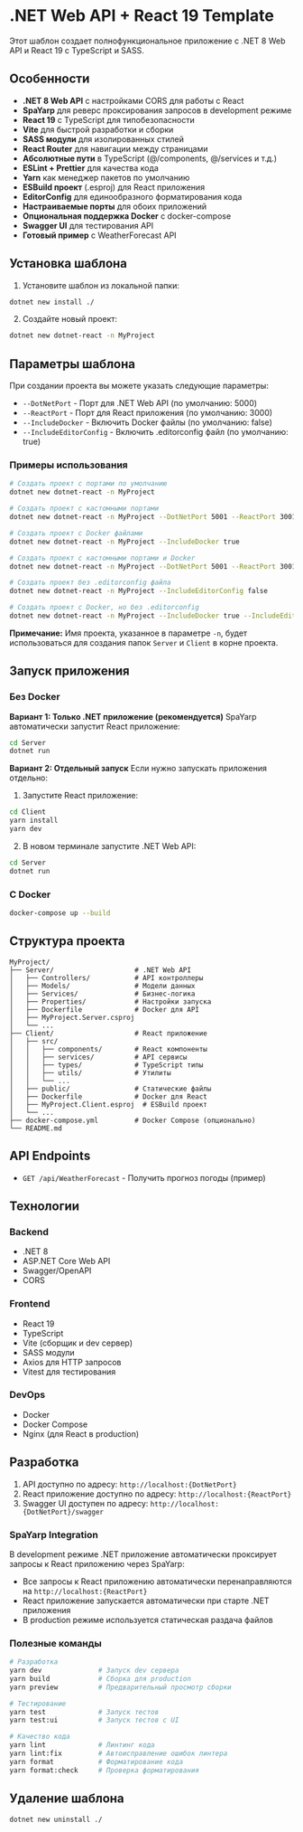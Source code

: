 # .NET Web API + React 19 Template

Этот шаблон создает полнофункциональное приложение с .NET 8 Web API и React 19 с TypeScript и SASS.

## Особенности

- **.NET 8 Web API** с настройками CORS для работы с React
- **SpaYarp** для реверс проксирования запросов в development режиме
- **React 19** с TypeScript для типобезопасности
- **Vite** для быстрой разработки и сборки
- **SASS модули** для изолированных стилей
- **React Router** для навигации между страницами
- **Абсолютные пути** в TypeScript (@/components, @/services и т.д.)
- **ESLint + Prettier** для качества кода
- **Yarn** как менеджер пакетов по умолчанию
- **ESBuild проект** (.esproj) для React приложения
- **EditorConfig** для единообразного форматирования кода
- **Настраиваемые порты** для обоих приложений
- **Опциональная поддержка Docker** с docker-compose
- **Swagger UI** для тестирования API
- **Готовый пример** с WeatherForecast API

## Установка шаблона

1. Установите шаблон из локальной папки:

```bash
dotnet new install ./
```

2. Создайте новый проект:

```bash
dotnet new dotnet-react -n MyProject
```

## Параметры шаблона

При создании проекта вы можете указать следующие параметры:

- `--DotNetPort` - Порт для .NET Web API (по умолчанию: 5000)
- `--ReactPort` - Порт для React приложения (по умолчанию: 3000)
- `--IncludeDocker` - Включить Docker файлы (по умолчанию: false)
- `--IncludeEditorConfig` - Включить .editorconfig файл (по умолчанию: true)

### Примеры использования

```bash
# Создать проект с портами по умолчанию
dotnet new dotnet-react -n MyProject

# Создать проект с кастомными портами
dotnet new dotnet-react -n MyProject --DotNetPort 5001 --ReactPort 3001

# Создать проект с Docker файлами
dotnet new dotnet-react -n MyProject --IncludeDocker true

# Создать проект с кастомными портами и Docker
dotnet new dotnet-react -n MyProject --DotNetPort 5001 --ReactPort 3001 --IncludeDocker true

# Создать проект без .editorconfig файла
dotnet new dotnet-react -n MyProject --IncludeEditorConfig false

# Создать проект с Docker, но без .editorconfig
dotnet new dotnet-react -n MyProject --IncludeDocker true --IncludeEditorConfig false
```

**Примечание:** Имя проекта, указанное в параметре `-n`, будет использоваться для создания папок `Server` и `Client` в корне проекта.

## Запуск приложения

### Без Docker

**Вариант 1: Только .NET приложение (рекомендуется)**
SpaYarp автоматически запустит React приложение:

```bash
cd Server
dotnet run
```

**Вариант 2: Отдельный запуск**
Если нужно запускать приложения отдельно:

1. Запустите React приложение:

```bash
cd Client
yarn install
yarn dev
```

2. В новом терминале запустите .NET Web API:

```bash
cd Server
dotnet run
```

### С Docker

```bash
docker-compose up --build
```

## Структура проекта

```
MyProject/
├── Server/                    # .NET Web API
│   ├── Controllers/           # API контроллеры
│   ├── Models/                # Модели данных
│   ├── Services/              # Бизнес-логика
│   ├── Properties/            # Настройки запуска
│   ├── Dockerfile             # Docker для API
│   ├── MyProject.Server.csproj
│   └── ...
├── Client/                    # React приложение
│   ├── src/
│   │   ├── components/        # React компоненты
│   │   ├── services/          # API сервисы
│   │   ├── types/             # TypeScript типы
│   │   ├── utils/             # Утилиты
│   │   └── ...
│   ├── public/                # Статические файлы
│   ├── Dockerfile             # Docker для React
│   ├── MyProject.Client.esproj  # ESBuild проект
│   └── ...
├── docker-compose.yml         # Docker Compose (опционально)
└── README.md
```

## API Endpoints

- `GET /api/WeatherForecast` - Получить прогноз погоды (пример)

## Технологии

### Backend

- .NET 8
- ASP.NET Core Web API
- Swagger/OpenAPI
- CORS

### Frontend

- React 19
- TypeScript
- Vite (сборщик и dev сервер)
- SASS модули
- Axios для HTTP запросов
- Vitest для тестирования

### DevOps

- Docker
- Docker Compose
- Nginx (для React в production)

## Разработка

1. API доступно по адресу: `http://localhost:{DotNetPort}`
2. React приложение доступно по адресу: `http://localhost:{ReactPort}`
3. Swagger UI доступен по адресу: `http://localhost:{DotNetPort}/swagger`

### SpaYarp Integration

В development режиме .NET приложение автоматически проксирует запросы к React приложению через SpaYarp:

- Все запросы к React приложению автоматически перенаправляются на `http://localhost:{ReactPort}`
- React приложение запускается автоматически при старте .NET приложения
- В production режиме используется статическая раздача файлов

### Полезные команды

```bash
# Разработка
yarn dev              # Запуск dev сервера
yarn build            # Сборка для production
yarn preview          # Предварительный просмотр сборки

# Тестирование
yarn test             # Запуск тестов
yarn test:ui          # Запуск тестов с UI

# Качество кода
yarn lint             # Линтинг кода
yarn lint:fix         # Автоисправление ошибок линтера
yarn format           # Форматирование кода
yarn format:check     # Проверка форматирования
```

## Удаление шаблона

```bash
dotnet new uninstall ./
```
